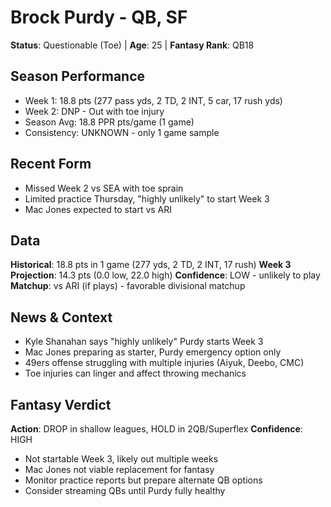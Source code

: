 # Brock Purdy - QB, SF
**Status**: Questionable (Toe) | **Age**: 25 | **Fantasy Rank**: QB18

## Season Performance
- Week 1: 18.8 pts (277 pass yds, 2 TD, 2 INT, 5 car, 17 rush yds)
- Week 2: DNP - Out with toe injury
- Season Avg: 18.8 PPR pts/game (1 game)
- Consistency: UNKNOWN - only 1 game sample

## Recent Form
- Missed Week 2 vs SEA with toe sprain
- Limited practice Thursday, "highly unlikely" to start Week 3
- Mac Jones expected to start vs ARI

## Data
**Historical**: 18.8 pts in 1 game (277 yds, 2 TD, 2 INT, 17 rush)
**Week 3 Projection**: 14.3 pts (0.0 low, 22.0 high)
**Confidence**: LOW - unlikely to play
**Matchup**: vs ARI (if plays) - favorable divisional matchup

## News & Context
- Kyle Shanahan says "highly unlikely" Purdy starts Week 3
- Mac Jones preparing as starter, Purdy emergency option only
- 49ers offense struggling with multiple injuries (Aiyuk, Deebo, CMC)
- Toe injuries can linger and affect throwing mechanics

## Fantasy Verdict
**Action**: DROP in shallow leagues, HOLD in 2QB/Superflex
**Confidence**: HIGH
- Not startable Week 3, likely out multiple weeks
- Mac Jones not viable replacement for fantasy
- Monitor practice reports but prepare alternate QB options
- Consider streaming QBs until Purdy fully healthy